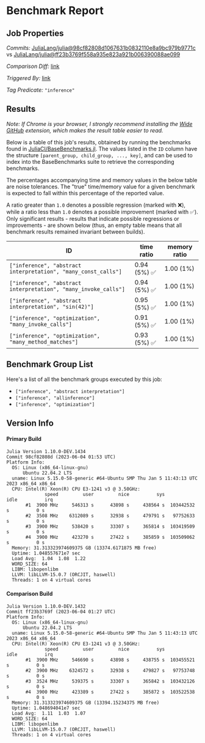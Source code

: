 # Benchmark Report

## Job Properties

*Commits:* [JuliaLang/julia@98cf82808d1067631b0832110e8a9bc979b9771c](https://github.com/JuliaLang/julia/commit/98cf82808d1067631b0832110e8a9bc979b9771c) vs [JuliaLang/julia@ff23b3769f558a935e823a921b006390088ae099](https://github.com/JuliaLang/julia/commit/ff23b3769f558a935e823a921b006390088ae099)

*Comparison Diff:* [link](https://github.com/JuliaLang/julia/compare/ff23b3769f558a935e823a921b006390088ae099..98cf82808d1067631b0832110e8a9bc979b9771c)

*Triggered By:* [link](https://github.com/JuliaLang/julia/pull/50048#issuecomment-1575332162)

*Tag Predicate:* `"inference"`

## Results

*Note: If Chrome is your browser, I strongly recommend installing the [Wide GitHub](https://chrome.google.com/webstore/detail/wide-github/kaalofacklcidaampbokdplbklpeldpj?hl=en)
extension, which makes the result table easier to read.*

Below is a table of this job's results, obtained by running the benchmarks found in
[JuliaCI/BaseBenchmarks.jl](https://github.com/JuliaCI/BaseBenchmarks.jl). The values
listed in the `ID` column have the structure `[parent_group, child_group, ..., key]`,
and can be used to index into the BaseBenchmarks suite to retrieve the corresponding
benchmarks.

The percentages accompanying time and memory values in the below table are noise tolerances. The "true"
time/memory value for a given benchmark is expected to fall within this percentage of the reported value.

A ratio greater than `1.0` denotes a possible regression (marked with :x:), while a ratio less
than `1.0` denotes a possible improvement (marked with :white_check_mark:). Only significant results - results
that indicate possible regressions or improvements - are shown below (thus, an empty table means that all
benchmark results remained invariant between builds).

| ID | time ratio | memory ratio |
|----|------------|--------------|
| `["inference", "abstract interpretation", "many_const_calls"]` | 0.94 (5%) :white_check_mark: | 1.00 (1%)  |
| `["inference", "abstract interpretation", "many_invoke_calls"]` | 0.94 (5%) :white_check_mark: | 1.00 (1%)  |
| `["inference", "abstract interpretation", "sin(42)"]` | 0.95 (5%) :white_check_mark: | 1.00 (1%)  |
| `["inference", "optimization", "many_invoke_calls"]` | 0.91 (5%) :white_check_mark: | 1.00 (1%)  |
| `["inference", "optimization", "many_method_matches"]` | 0.93 (5%) :white_check_mark: | 1.00 (1%)  |

## Benchmark Group List

Here's a list of all the benchmark groups executed by this job:

- `["inference", "abstract interpretation"]`
- `["inference", "allinference"]`
- `["inference", "optimization"]`

## Version Info

#### Primary Build

```
Julia Version 1.10.0-DEV.1434
Commit 98cf82808d (2023-06-04 01:53 UTC)
Platform Info:
  OS: Linux (x86_64-linux-gnu)
      Ubuntu 22.04.2 LTS
  uname: Linux 5.15.0-58-generic #64-Ubuntu SMP Thu Jan 5 11:43:13 UTC 2023 x86_64 x86_64
  CPU: Intel(R) Xeon(R) CPU E3-1241 v3 @ 3.50GHz: 
              speed         user         nice          sys         idle          irq
       #1  3900 MHz     546313 s      43898 s     438564 s  103442532 s          0 s
       #2  3508 MHz    6312089 s      32938 s     479791 s   97752633 s          0 s
       #3  3900 MHz     538420 s      33307 s     365814 s  103419509 s          0 s
       #4  3900 MHz     423270 s      27422 s     385859 s  103509062 s          0 s
  Memory: 31.313323974609375 GB (13374.6171875 MB free)
  Uptime: 1.048557671e7 sec
  Load Avg:  1.04  1.08  1.22
  WORD_SIZE: 64
  LIBM: libopenlibm
  LLVM: libLLVM-15.0.7 (ORCJIT, haswell)
  Threads: 1 on 4 virtual cores

```

#### Comparison Build

```
Julia Version 1.10.0-DEV.1432
Commit ff23b3769f (2023-06-04 01:27 UTC)
Platform Info:
  OS: Linux (x86_64-linux-gnu)
      Ubuntu 22.04.2 LTS
  uname: Linux 5.15.0-58-generic #64-Ubuntu SMP Thu Jan 5 11:43:13 UTC 2023 x86_64 x86_64
  CPU: Intel(R) Xeon(R) CPU E3-1241 v3 @ 3.50GHz: 
              speed         user         nice          sys         idle          irq
       #1  3900 MHz     546690 s      43898 s     438755 s  103455521 s          0 s
       #2  3900 MHz    6324572 s      32938 s     479827 s   97753748 s          0 s
       #3  3524 MHz     539375 s      33307 s     365842 s  103432126 s          0 s
       #4  3900 MHz     423389 s      27422 s     385872 s  103522538 s          0 s
  Memory: 31.313323974609375 GB (13394.15234375 MB free)
  Uptime: 1.048694041e7 sec
  Load Avg:  1.11  1.03  1.07
  WORD_SIZE: 64
  LIBM: libopenlibm
  LLVM: libLLVM-15.0.7 (ORCJIT, haswell)
  Threads: 1 on 4 virtual cores

```
